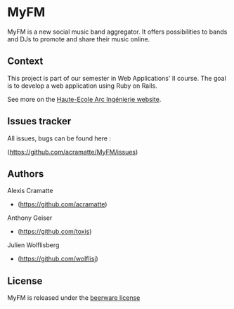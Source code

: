 # MyFM
MyFM is a new social music band aggregator. It offers possibilities to bands and DJs to promote and share their music online.

## Context
This project is part of our semester in Web Applications' II course. The goal is to develop a web application using Ruby on Rails.

See more on the [Haute-Ecole Arc Ingénierie website](http://ingenierie.he-arc.ch/).

## Issues tracker

All issues, bugs can be found here :

(https://github.com/acramatte/MyFM/issues)

## Authors

Alexis Cramatte

* (https://github.com/acramatte)

Anthony Geiser

* (https://github.com/toxis)

Julien Wolflisberg

* (https://github.com/wolflisj)

## License

MyFM is released under the [beerware license](http://en.wikipedia.org/wiki/Beerware) 


 